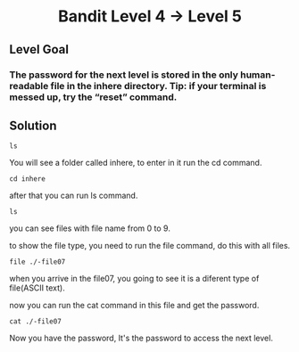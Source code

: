 <p align="center">
  <h1 align="center"><b>Bandit Level 4 → Level 5</b></h1>
</p>

## Level Goal

### The password for the next level is stored in the only human-readable file in the inhere directory. Tip: if your terminal is messed up, try the “reset” command.

## Solution

```shell
ls
```

You will see a folder called inhere, to enter in it run the cd command.

```shell
cd inhere
```
after that you can run ls command.

```shell
ls
```
you can see files with file name from 0 to 9.

to show the file type, you need to run the file command, do this with all files.

```shell
file ./-file07
```
when you arrive in the file07, you going to see it is a diferent type of file(ASCII text).

now you can run the cat command in this file and get the password.
 
```shell
cat ./-file07
```
 
Now you have the password, It's the password to access the next level.
